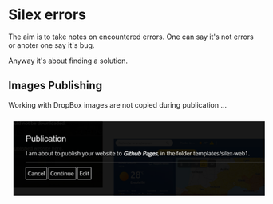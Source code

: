# Silex errors

The aim is to take notes on encountered errors. One can say it's not errors or anoter one say it's bug.

Anyway it's about finding a solution.

## Images Publishing

Working with DropBox images are not copied during publication ...

<img style="margin: 10px" src="Images/2023-07-20_11h52_52.png" alt="Publishing images not copied" />